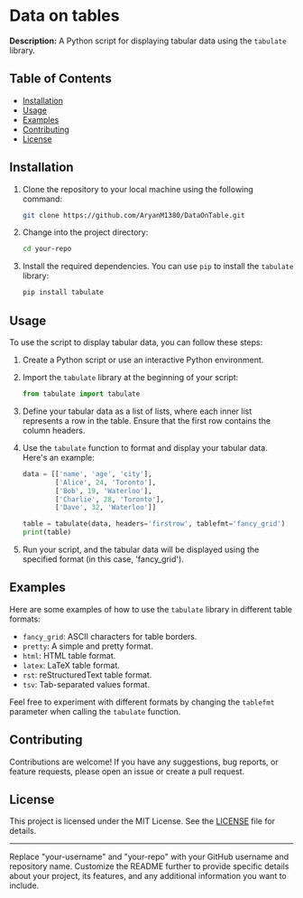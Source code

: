 # Data on tables 

**Description:** A Python script for displaying tabular data using the `tabulate` library.

## Table of Contents

- [Installation](#installation)
- [Usage](#usage)
- [Examples](#examples)
- [Contributing](#contributing)
- [License](#license)

## Installation

1. Clone the repository to your local machine using the following command:

   ```bash
   git clone https://github.com/AryanM1380/DataOnTable.git
   ```

2. Change into the project directory:

   ```bash
   cd your-repo
   ```

3. Install the required dependencies. You can use `pip` to install the `tabulate` library:

   ```bash
   pip install tabulate
   ```

## Usage

To use the script to display tabular data, you can follow these steps:

1. Create a Python script or use an interactive Python environment.

2. Import the `tabulate` library at the beginning of your script:

   ```python
   from tabulate import tabulate
   ```

3. Define your tabular data as a list of lists, where each inner list represents a row in the table. Ensure that the first row contains the column headers.

4. Use the `tabulate` function to format and display your tabular data. Here's an example:

   ```python
   data = [['name', 'age', 'city'],
           ['Alice', 24, 'Toronto'],
           ['Bob', 19, 'Waterloo'],
           ['Charlie', 28, 'Toronto'],
           ['Dave', 32, 'Waterloo']]

   table = tabulate(data, headers='firstrow', tablefmt='fancy_grid')
   print(table)
   ```

5. Run your script, and the tabular data will be displayed using the specified format (in this case, 'fancy_grid').

## Examples

Here are some examples of how to use the `tabulate` library in different table formats:

- `fancy_grid`: ASCII characters for table borders.
- `pretty`: A simple and pretty format.
- `html`: HTML table format.
- `latex`: LaTeX table format.
- `rst`: reStructuredText table format.
- `tsv`: Tab-separated values format.

Feel free to experiment with different formats by changing the `tablefmt` parameter when calling the `tabulate` function.

## Contributing

Contributions are welcome! If you have any suggestions, bug reports, or feature requests, please open an issue or create a pull request.

## License

This project is licensed under the MIT License. See the [LICENSE](LICENSE) file for details.

---

Replace "your-username" and "your-repo" with your GitHub username and repository name. Customize the README further to provide specific details about your project, its features, and any additional information you want to include.
